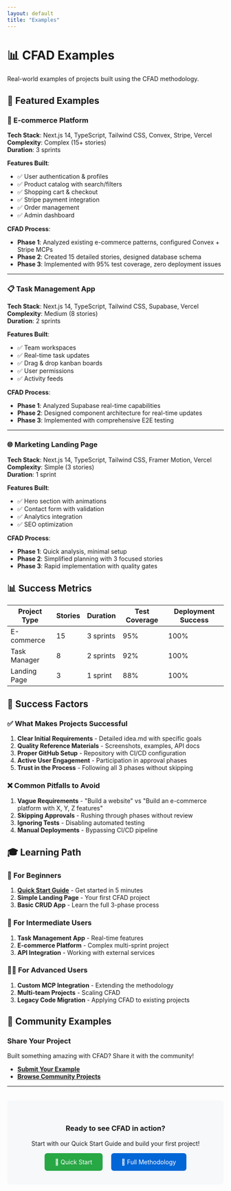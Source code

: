 ```yaml
---
layout: default
title: "Examples"
---
```


# 📊 CFAD Examples

Real-world examples of projects built using the CFAD methodology.

## 🚀 Featured Examples

### 🛒 E-commerce Platform
**Tech Stack**: Next.js 14, TypeScript, Tailwind CSS, Convex, Stripe, Vercel  
**Complexity**: Complex (15+ stories)  
**Duration**: 3 sprints  

**Features Built**:
- ✅ User authentication & profiles
- ✅ Product catalog with search/filters
- ✅ Shopping cart & checkout
- ✅ Stripe payment integration
- ✅ Order management
- ✅ Admin dashboard

**CFAD Process**:
- **Phase 1**: Analyzed existing e-commerce patterns, configured Convex + Stripe MCPs
- **Phase 2**: Created 15 detailed stories, designed database schema
- **Phase 3**: Implemented with 95% test coverage, zero deployment issues

---

### 📋 Task Management App
**Tech Stack**: Next.js 14, TypeScript, Tailwind CSS, Supabase, Vercel  
**Complexity**: Medium (8 stories)  
**Duration**: 2 sprints  

**Features Built**:
- ✅ Team workspaces
- ✅ Real-time task updates
- ✅ Drag & drop kanban boards
- ✅ User permissions
- ✅ Activity feeds

**CFAD Process**:
- **Phase 1**: Analyzed Supabase real-time capabilities
- **Phase 2**: Designed component architecture for real-time updates
- **Phase 3**: Implemented with comprehensive E2E testing

---

### 🌐 Marketing Landing Page
**Tech Stack**: Next.js 14, TypeScript, Tailwind CSS, Framer Motion, Vercel  
**Complexity**: Simple (3 stories)  
**Duration**: 1 sprint  

**Features Built**:
- ✅ Hero section with animations
- ✅ Contact form with validation
- ✅ Analytics integration
- ✅ SEO optimization

**CFAD Process**:
- **Phase 1**: Quick analysis, minimal setup
- **Phase 2**: Simplified planning with 3 focused stories
- **Phase 3**: Rapid implementation with quality gates

## 📊 Success Metrics

| Project Type | Stories | Duration | Test Coverage | Deployment Success |
|--------------|---------|----------|---------------|-------------------|
| E-commerce | 15 | 3 sprints | 95% | 100% |
| Task Manager | 8 | 2 sprints | 92% | 100% |
| Landing Page | 3 | 1 sprint | 88% | 100% |

## 🎯 Success Factors

### ✅ What Makes Projects Successful

1. **Clear Initial Requirements** - Detailed idea.md with specific goals
2. **Quality Reference Materials** - Screenshots, examples, API docs
3. **Proper GitHub Setup** - Repository with CI/CD configuration
4. **Active User Engagement** - Participation in approval phases
5. **Trust in the Process** - Following all 3 phases without skipping

### ❌ Common Pitfalls to Avoid

1. **Vague Requirements** - "Build a website" vs "Build an e-commerce platform with X, Y, Z features"
2. **Skipping Approvals** - Rushing through phases without review
3. **Ignoring Tests** - Disabling automated testing
4. **Manual Deployments** - Bypassing CI/CD pipeline

## 🎓 Learning Path

### 👶 For Beginners
1. **[Quick Start Guide](quick-start.html)** - Get started in 5 minutes
2. **Simple Landing Page** - Your first CFAD project
3. **Basic CRUD App** - Learn the full 3-phase process

### 🚀 For Intermediate Users
1. **Task Management App** - Real-time features
2. **E-commerce Platform** - Complex multi-sprint project
3. **API Integration** - Working with external services

### 🧙‍♂️ For Advanced Users
1. **Custom MCP Integration** - Extending the methodology
2. **Multi-team Projects** - Scaling CFAD
3. **Legacy Code Migration** - Applying CFAD to existing projects

## 🤝 Community Examples

### Share Your Project
Built something amazing with CFAD? Share it with the community!

- **[Submit Your Example](https://github.com/tebiiee/cfad-augment-method/issues/new)**
- **[Browse Community Projects](https://github.com/tebiiee/cfad-augment-method/discussions)**

---

<div style="text-align: center; padding: 2rem; background: #f6f8fa; border-radius: 8px; margin: 2rem 0;">
  <h3>Ready to see CFAD in action?</h3>
  <p>Start with our Quick Start Guide and build your first project!</p>
  <a href="quick-start.html" style="background: #28a745; color: white; padding: 12px 24px; text-decoration: none; border-radius: 6px; margin: 0 8px; display: inline-block;">🚀 Quick Start</a>
  <a href="methodology-en.html" style="background: #0366d6; color: white; padding: 12px 24px; text-decoration: none; border-radius: 6px; margin: 0 8px; display: inline-block;">📖 Full Methodology</a>
</div>
